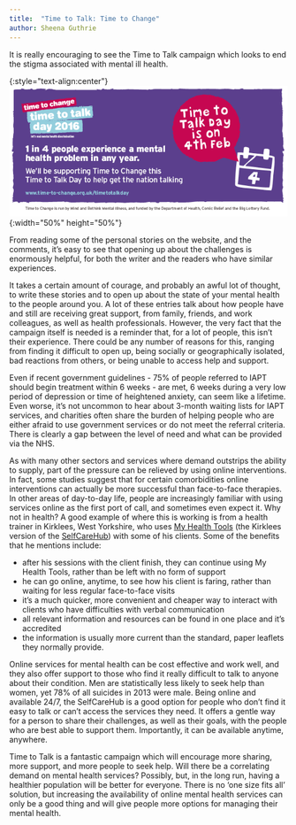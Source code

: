 ```yaml
---
title:  "Time to Talk: Time to Change"
author: Sheena Guthrie
---
```

It is really encouraging to see the Time to Talk campaign which looks to end the stigma associated with mental ill health.

{:style="text-align:center"}
![Banner](/assets/images/2016-02-05-time-to-talk-time-to-change/time-to-talk-day_-is-on-the-4th-email-banner.png){:width="50%" height="50%"}

From reading some of the personal stories on the website, and the comments, it’s easy to see that opening up about the challenges is enormously helpful, for both the writer and the readers who have similar experiences.
 
It takes a certain amount of courage, and probably an awful lot of thought, to write these stories and to open up about the state of your mental health to the people around you.  A lot of these entries talk about how people have and still are receiving great support, from family, friends, and work colleagues, as well as health professionals.  However, the very fact that the campaign itself is needed is a reminder that, for a lot of people, this isn’t their experience.  There could be any number of reasons for this, ranging from finding it difficult to open up, being socially or geographically isolated, bad reactions from others, or being unable to access help and support.  
 
Even if recent government guidelines - 75% of people referred to IAPT should begin treatment within 6 weeks - are met, 6 weeks during a very low period of depression or time of heightened anxiety, can seem like a lifetime.  Even worse, it’s not uncommon to hear about 3-month waiting lists for IAPT services, and charities often share the burden of helping people who are either afraid to use government services or do not meet the referral criteria.  There is clearly a gap between the level of need and what can be provided via the NHS.
 
As with many other sectors and services where demand outstrips the ability to supply, part of the pressure can be relieved by using online interventions.  In fact, some studies suggest that for certain comorbidities online interventions can actually be more successful than face-to-face therapies.  In other areas of day-to-day life, people are increasingly familiar with using services online as the first port of call, and sometimes even expect it.  Why not in health?  A good example of where this is working is from a health trainer in Kirklees, West Yorkshire, who uses [My Health Tools](https://www.myhealthtools.uk/) (the Kirklees version of the [SelfCareHub](https://about.lookinglocal.gov.uk/solutions/selfcarehub/)) with some of his clients.  Some of the benefits that he mentions include:
 
- after his sessions with the client finish, they can continue using My Health Tools, rather than be left with no form of support
- he can go online, anytime, to see how his client is faring, rather than waiting for less regular face-to-face visits
- it’s a much quicker, more convenient and cheaper way to interact with clients who have difficulties with verbal communication
- all relevant information and resources can be found in one place and it’s accredited
- the information is usually more current than the standard, paper leaflets they normally provide.
 
Online services for mental health can be cost effective and work well, and they also offer support to those who find it really difficult to talk to anyone about their condition.  Men are statistically less likely to seek help than women, yet 78% of all suicides in 2013 were male.  Being online and available 24/7, the SelfCareHub is a good option for people who don’t find it easy to talk or can’t access the services they need.  It offers a gentle way for a person to share their challenges, as well as their goals, with the people who are best able to support them.  Importantly, it can be available anytime, anywhere.
 
Time to Talk is a fantastic campaign which will encourage more sharing, more support, and more people to seek help.  Will there be a correlating demand on mental health services?  Possibly, but, in the long run, having a healthier population will be better for everyone.  There is no ‘one size fits all’ solution, but increasing the availability of online mental health services can only be a good thing and will give people more options for managing their mental health.
